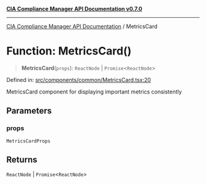 [**CIA Compliance Manager API Documentation v0.7.0**](../README.md)

***

[CIA Compliance Manager API Documentation](../globals.md) / MetricsCard

# Function: MetricsCard()

> **MetricsCard**(`props`): `ReactNode` \| `Promise`\<`ReactNode`\>

Defined in: [src/components/common/MetricsCard.tsx:20](https://github.com/Hack23/cia-compliance-manager/blob/main/src/components/common/MetricsCard.tsx#L20)

MetricsCard component for displaying important metrics consistently

## Parameters

### props

`MetricsCardProps`

## Returns

`ReactNode` \| `Promise`\<`ReactNode`\>
